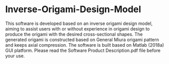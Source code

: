# Inverse-Origami-Design-Model
This software is developed based on an inverse origami design model, aiming to assist users with or without experience in origami design to produce the origami with the desired cross-sectional shapes. The generated origami is constructed based on General Miura origami pattern and keeps axial compression. The software is built based on Matlab (2018a) GUI platform. 
Please read the Software Product Description.pdf file before your use.
